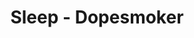 ---
title: Sleep - Dopesmoker
guest: Chris Turner
number: 16
description: Today's  show is a very special drug episode, confronting the awful vice of stoner rock. We're joined by recovering riff addict, the excellent comedian Chris Turner, battling a 63:31 demon called "Dopesmoker" by Sleep.
link-mp3: http://feeds.soundcloud.com/stream/184322365-radio4scotland-hmm-interesting-choice-ep16-sleep-dopesmoker-feat-chris-turner.mp3
duration: "00:29:58"
byte-length: 71933026
pub-date: Sat, 03 Jan 2015 17:55:12 GMT
soundcloud-id: 184322365
---